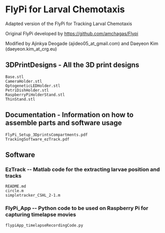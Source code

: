 # FlyPi for Larval Chemotaxis
Adapted version of the FlyPi for Tracking Larval Chemotaxis

Original FlyPi developed by https://github.com/amchagas/Flypi

Modified by Ajinkya Deogade (ajideo05_at_gmail.com) and Daeyeon Kim (daeyeon.kim_at_crg.eu)

## 3DPrintDesigns - All the 3D print designs
    Base.stl
    CameraHolder.stl
    OptogeneticLEDHolder.stl
    PetriDishHolder.stl
    RaspberryPiHolderStand.stl
    ThinStand.stl

## Documentation - Information on how to assemble parts and software usage
    FlyPi_Setup_3DprintsCompartments.pdf
    TrackingSoftware_ezTrack.pdf

## Software
### EzTrack -- Matlab code for the extracting larvae position and tracks
    README.md
    circle.m
    simpletracker_CSHL_2-1.m

### FlyPi_App -- Python code to be used on Raspberry Pi for capturing timelapse movies
    flypiApp_timelapseRecordingCode.py
